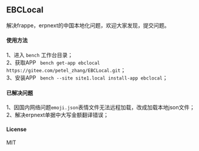 ## EBCLocal

解决frappe，erpnext的中国本地化问题，欢迎大家发现，提交问题。

#### 使用方法
1、进入 `bench` 工作台目录；  
2、获取APP ` bench get-app ebclocal https://gitee.com/petel_zhang/EBCLocal.git`；  
3、安装APP ` bench --site site1.local install-app ebclocal`；  

#### 已解决问题
1、因国内网络问题`emoji.json`表情文件无法远程加载，改成加载本地json文件；  
2、解决erpnext单据中大写金额翻译错误；

#### License

MIT